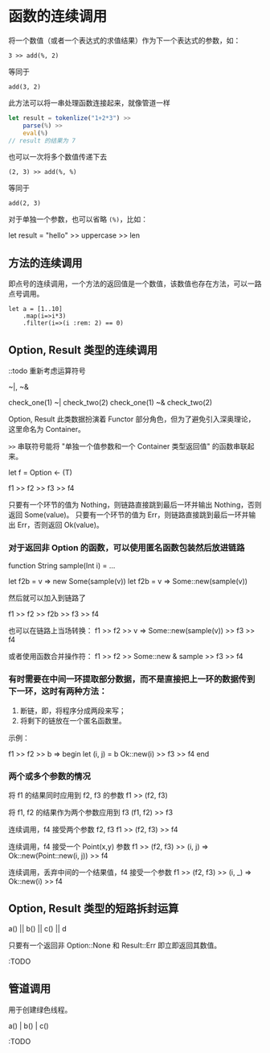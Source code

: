 # 函数的连续调用

<!--
## 一般函数的连续调用

### 类型方法

:TODO

### 参数传参（::TODO 不再支持）

数据作为函数的最后一个参数传递

"hello" -> writeLine()
-->

将一个数值（或者一个表达式的求值结果）作为下一个表达式的参数，如：


`3 >> add(%, 2)`

等同于

`add(3, 2)`

此方法可以将一串处理函数连接起来，就像管道一样

```js
let result = tokenlize("1+2*3") >>
    parse(%) >>
    eval(%)
// result 的结果为 7
```

也可以一次将多个数值传递下去

`(2, 3) >> add(%, %)`

等同于

`add(2, 3)`

对于单独一个参数，也可以省略 `(%)`，比如：

let result = "hello" >> uppercase >> len

## 方法的连续调用

即点号的连续调用，一个方法的返回值是一个数值，该数值也存在方法，可以一路点号调用。

```
let a = [1..10]
    .map(i=>i*3)
    .filter(i=>(i :rem: 2) == 0)
```

## Option, Result 类型的连续调用

::todo 重新考虑运算符号

~|, ~&

check_one(1) ~| check_two(2)
check_one(1) ~& check_two(2)


Option, Result 此类数据扮演着 Functor 部分角色，但为了避免引入深奥理论，这里命名为 Container。

`>>` 串联符号能将 "单独一个值参数和一个 Container 类型返回值" 的函数串联起来。

let f = Option <- (T)

f1 >> f2 >> f3 >> f4

只要有一个环节的值为 Nothing，则链路直接跳到最后一环并输出 Nothing，否则返回 Some(value)。
只要有一个环节的值为 Err，则链路直接跳到最后一环并输出 Err，否则返回 Ok(value)。

### 对于返回非 Option 的函数，可以使用匿名函数包装然后放进链路

function String sample(Int i) = ...

let f2b = v => new Some(sample(v))
let f2b = v => Some::new(sample(v))

然后就可以加入到链路了

f1 >> f2 >> f2b >> f3 >> f4

也可以在链路上当场转换：
f1 >> f2 >> v => Some::new(sample(v)) >> f3 >> f4

或者使用函数合并操作符：
f1 >> f2 >> Some::new & sample >> f3 >> f4

### 有时需要在中间一环提取部分数据，而不是直接把上一环的数据传到下一环，这时有两种方法：
1. 断链，即，将程序分成两段来写；
2. 将剩下的链放在一个匿名函数里。

示例：

f1 >> f2 >>
    b => begin
        let (i, j) = b
        Ok::new(i) >> f3 >> f4
    end

### 两个或多个参数的情况

将 f1 的结果同时应用到 f2, f3 的参数
f1 >> (f2, f3)

将 f1, f2 的结果作为两个参数应用到 f3
(f1, f2) >> f3

连续调用，f4 接受两个参数 f2, f3
f1 >> (f2, f3) >> f4

连续调用，f4 接受一个 Point(x,y) 参数
f1 >> (f2, f3) >> (i, j) => Ok::new(Point::new(i, j)) >> f4

连续调用，丢弃中间的一个结果值，f4 接受一个参数
f1 >> (f2, f3) >> (i, _) => Ok::new(i) >> f4

## Option, Result 类型的短路拆封运算

a() || b() || c() || d

只要有一个返回非 Option::None 和 Result::Err 即立即返回其数值。

:TODO

## 管道调用

用于创建绿色线程。

a() | b() | c()

:TODO
